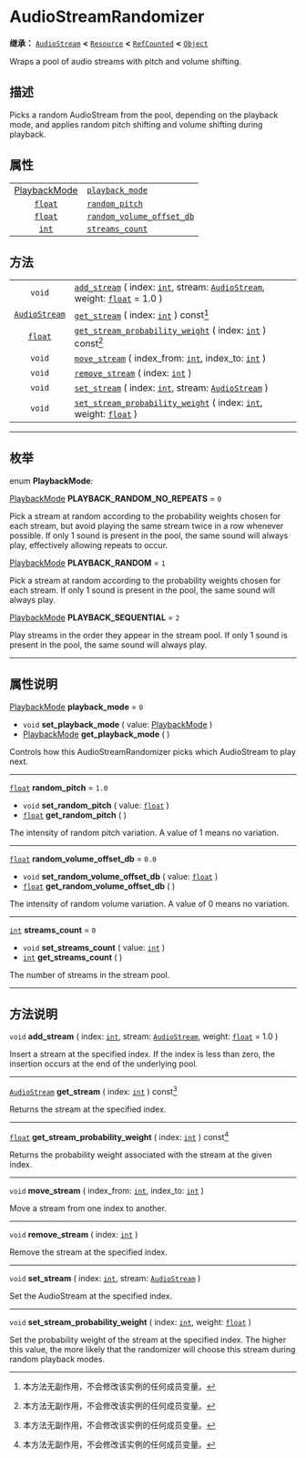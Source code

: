 <!-- ⚠ 请勿编辑本文件 ⚠ -->
<!-- 本文档使用脚本从 WeDot 引擎源码仓库生成。 -->
<!-- 生成脚本：https://github.com/WeDot-Engine/WeDot/tree/master/doc/tools/make_md.py； -->
<!-- 原文件：https://github.com/WeDot-Engine/WeDot/tree/master/doc/classes/AudioStreamRandomizer.xml。 -->

<div id="_class_audiostreamrandomizer"></div>

# AudioStreamRandomizer

**继承：** [`AudioStream`](class_audiostream.md) **<** [`Resource`](class_resource.md) **<** [`RefCounted`](class_refcounted.md) **<** [`Object`](class_object.md)

Wraps a pool of audio streams with pitch and volume shifting.

## 描述

Picks a random AudioStream from the pool, depending on the playback mode, and applies random pitch shifting and volume shifting during playback.

## 属性

|||
|:-:|:--|
| [PlaybackMode](#enum_audiostreamrandomizer_playbackmode) | [`playback_mode`](class_audiostreamrandomizer.md#class_audiostreamrandomizer_property_playback_mode)                     | ``0``   |
| [`float`](class_float.md)                                | [`random_pitch`](class_audiostreamrandomizer.md#class_audiostreamrandomizer_property_random_pitch)                       | ``1.0`` |
| [`float`](class_float.md)                                | [`random_volume_offset_db`](class_audiostreamrandomizer.md#class_audiostreamrandomizer_property_random_volume_offset_db) | ``0.0`` |
| [`int`](class_int.md)                                    | [`streams_count`](class_audiostreamrandomizer.md#class_audiostreamrandomizer_property_streams_count)                     | ``0``   |

## 方法

|||
|:-:|:--|
| `void`                                | [`add_stream`](class_audiostreamrandomizer.md#class_audiostreamrandomizer_method_add_stream) ( index: [`int`](class_int.md), stream: [`AudioStream`](class_audiostream.md), weight: [`float`](class_float.md) = 1.0 ) |
| [`AudioStream`](class_audiostream.md) | [`get_stream`](class_audiostreamrandomizer.md#class_audiostreamrandomizer_method_get_stream) ( index: [`int`](class_int.md) ) const[^const]                                                                           |
| [`float`](class_float.md)             | [`get_stream_probability_weight`](class_audiostreamrandomizer.md#class_audiostreamrandomizer_method_get_stream_probability_weight) ( index: [`int`](class_int.md) ) const[^const]                                     |
| `void`                                | [`move_stream`](class_audiostreamrandomizer.md#class_audiostreamrandomizer_method_move_stream) ( index_from: [`int`](class_int.md), index_to: [`int`](class_int.md) )                                                 |
| `void`                                | [`remove_stream`](class_audiostreamrandomizer.md#class_audiostreamrandomizer_method_remove_stream) ( index: [`int`](class_int.md) )                                                                                   |
| `void`                                | [`set_stream`](class_audiostreamrandomizer.md#class_audiostreamrandomizer_method_set_stream) ( index: [`int`](class_int.md), stream: [`AudioStream`](class_audiostream.md) )                                          |
| `void`                                | [`set_stream_probability_weight`](class_audiostreamrandomizer.md#class_audiostreamrandomizer_method_set_stream_probability_weight) ( index: [`int`](class_int.md), weight: [`float`](class_float.md) )                |

<!-- rst-class:: classref-section-separator -->

---

## 枚举

<div id="_class_enum_audiostreamrandomizer_playbackmode"></div>

enum **PlaybackMode**: <div id="enum_audiostreamrandomizer_playbackmode"></div>

<div id="_class_audiostreamrandomizer_constant_playback_random_no_repeats"></div>

[PlaybackMode](#enum_audiostreamrandomizer_playbackmode) **PLAYBACK_RANDOM_NO_REPEATS** = ``0``

Pick a stream at random according to the probability weights chosen for each stream, but avoid playing the same stream twice in a row whenever possible. If only 1 sound is present in the pool, the same sound will always play, effectively allowing repeats to occur.

<div id="_class_audiostreamrandomizer_constant_playback_random"></div>

[PlaybackMode](#enum_audiostreamrandomizer_playbackmode) **PLAYBACK_RANDOM** = ``1``

Pick a stream at random according to the probability weights chosen for each stream. If only 1 sound is present in the pool, the same sound will always play.

<div id="_class_audiostreamrandomizer_constant_playback_sequential"></div>

[PlaybackMode](#enum_audiostreamrandomizer_playbackmode) **PLAYBACK_SEQUENTIAL** = ``2``

Play streams in the order they appear in the stream pool. If only 1 sound is present in the pool, the same sound will always play.

<!-- rst-class:: classref-section-separator -->

---

## 属性说明

<div id="_class_audiostreamrandomizer_property_playback_mode"></div>

[PlaybackMode](#enum_audiostreamrandomizer_playbackmode) **playback_mode** = ``0`` <div id="class_audiostreamrandomizer_property_playback_mode"></div>

- `void` **set_playback_mode** ( value: [PlaybackMode](#enum_audiostreamrandomizer_playbackmode) )
- [PlaybackMode](#enum_audiostreamrandomizer_playbackmode) **get_playback_mode** ( )

Controls how this AudioStreamRandomizer picks which AudioStream to play next.

<!-- rst-class:: classref-item-separator -->

---

<div id="_class_audiostreamrandomizer_property_random_pitch"></div>

[`float`](class_float.md) **random_pitch** = ``1.0`` <div id="class_audiostreamrandomizer_property_random_pitch"></div>

- `void` **set_random_pitch** ( value: [`float`](class_float.md) )
- [`float`](class_float.md) **get_random_pitch** ( )

The intensity of random pitch variation. A value of 1 means no variation.

<!-- rst-class:: classref-item-separator -->

---

<div id="_class_audiostreamrandomizer_property_random_volume_offset_db"></div>

[`float`](class_float.md) **random_volume_offset_db** = ``0.0`` <div id="class_audiostreamrandomizer_property_random_volume_offset_db"></div>

- `void` **set_random_volume_offset_db** ( value: [`float`](class_float.md) )
- [`float`](class_float.md) **get_random_volume_offset_db** ( )

The intensity of random volume variation. A value of 0 means no variation.

<!-- rst-class:: classref-item-separator -->

---

<div id="_class_audiostreamrandomizer_property_streams_count"></div>

[`int`](class_int.md) **streams_count** = ``0`` <div id="class_audiostreamrandomizer_property_streams_count"></div>

- `void` **set_streams_count** ( value: [`int`](class_int.md) )
- [`int`](class_int.md) **get_streams_count** ( )

The number of streams in the stream pool.

<!-- rst-class:: classref-section-separator -->

---

## 方法说明

<div id="_class_audiostreamrandomizer_method_add_stream"></div>

`void` **add_stream** ( index: [`int`](class_int.md), stream: [`AudioStream`](class_audiostream.md), weight: [`float`](class_float.md) = 1.0 )<div id="class_audiostreamrandomizer_method_add_stream"></div>

Insert a stream at the specified index. If the index is less than zero, the insertion occurs at the end of the underlying pool.

<!-- rst-class:: classref-item-separator -->

---

<div id="_class_audiostreamrandomizer_method_get_stream"></div>

[`AudioStream`](class_audiostream.md) **get_stream** ( index: [`int`](class_int.md) ) const[^const]<div id="class_audiostreamrandomizer_method_get_stream"></div>

Returns the stream at the specified index.

<!-- rst-class:: classref-item-separator -->

---

<div id="_class_audiostreamrandomizer_method_get_stream_probability_weight"></div>

[`float`](class_float.md) **get_stream_probability_weight** ( index: [`int`](class_int.md) ) const[^const]<div id="class_audiostreamrandomizer_method_get_stream_probability_weight"></div>

Returns the probability weight associated with the stream at the given index.

<!-- rst-class:: classref-item-separator -->

---

<div id="_class_audiostreamrandomizer_method_move_stream"></div>

`void` **move_stream** ( index_from: [`int`](class_int.md), index_to: [`int`](class_int.md) )<div id="class_audiostreamrandomizer_method_move_stream"></div>

Move a stream from one index to another.

<!-- rst-class:: classref-item-separator -->

---

<div id="_class_audiostreamrandomizer_method_remove_stream"></div>

`void` **remove_stream** ( index: [`int`](class_int.md) )<div id="class_audiostreamrandomizer_method_remove_stream"></div>

Remove the stream at the specified index.

<!-- rst-class:: classref-item-separator -->

---

<div id="_class_audiostreamrandomizer_method_set_stream"></div>

`void` **set_stream** ( index: [`int`](class_int.md), stream: [`AudioStream`](class_audiostream.md) )<div id="class_audiostreamrandomizer_method_set_stream"></div>

Set the AudioStream at the specified index.

<!-- rst-class:: classref-item-separator -->

---

<div id="_class_audiostreamrandomizer_method_set_stream_probability_weight"></div>

`void` **set_stream_probability_weight** ( index: [`int`](class_int.md), weight: [`float`](class_float.md) )<div id="class_audiostreamrandomizer_method_set_stream_probability_weight"></div>

Set the probability weight of the stream at the specified index. The higher this value, the more likely that the randomizer will choose this stream during random playback modes.

[^virtual]: 本方法通常需要用户覆盖才能生效。
[^const]: 本方法无副作用，不会修改该实例的任何成员变量。
[^vararg]: 本方法除了能接受在此处描述的参数外，还能够继续接受任意数量的参数。
[^constructor]: 本方法用于构造某个类型。
[^static]: 调用本方法无需实例，可直接使用类名进行调用。
[^operator]: 本方法描述的是使用本类型作为左操作数的有效运算符。
[^bitfield]: 这个值是由下列位标志构成位掩码的整数。
[^void]: 无返回值。
